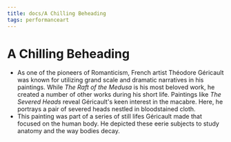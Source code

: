 ```yaml
---
title: docs/A Chilling Beheading
tags: performanceart
---
```


# A Chilling Beheading

- As one of the pioneers of Romanticism, French artist Théodore Géricault was known for utilizing grand scale and dramatic narratives in his paintings. While _The Raft of the Medusa_ is his most beloved work, he created a number of other works during his short life. Paintings like _The Severed Heads_ reveal Géricault's keen interest in the macabre. Here, he portrays a pair of severed heads nestled in bloodstained cloth.
- This painting was part of a series of still lifes Géricault made that focused on the human body. He depicted these eerie subjects to study anatomy and the way bodies decay.